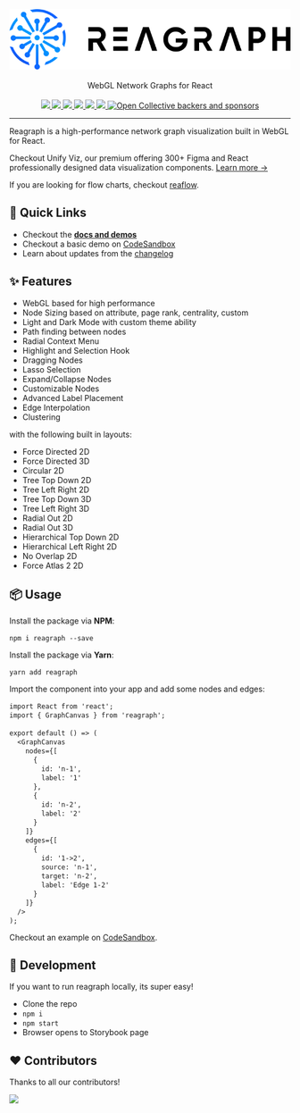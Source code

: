 <div align="center">
  <img width="650" src="docs/assets/logo-light.png">
  <br />
  <br />
  WebGL Network Graphs for React
  <br /><br />
  <a href="https://github.com/reaviz/reagraph/workflows/build/" target="_blank">
    <img src="https://github.com/reaviz/reagraph/workflows/build/badge.svg?branch=master" />
  </a>
  <a href="https://npm.im/reagraph" target="_blank">
    <img src="https://img.shields.io/npm/v/reagraph.svg" />
  </a>
  <a href="https://npm.im/reagraph" target="_blank">
    <img src="https://badgen.net/npm/dw/reagraph" />
  </a>
  <a href="https://github.com/reaviz/reagraph/blob/master/LICENSE" target="_blank">
    <img src="https://badgen.now.sh/badge/license/apache2" />
  </a>
  <a href="https://bundlephobia.com/result?p=reagraph" target="_blank">
    <img src="https://badgen.net/bundlephobia/minzip/reagraph">
  </a>
  <a href="https://discord.gg/tt8wGExq35" target="_blank">
    <img src="https://img.shields.io/discord/773948315037073409?label=discord">
  </a>
  <a href="https://opencollective.com/reaviz" target="_blank">
    <img alt="Open Collective backers and sponsors" src="https://img.shields.io/opencollective/all/reaviz?label=backers">
  </a>
</div>

---

Reagraph is a high-performance network graph visualization built in WebGL for React.

Checkout Unify Viz, our premium offering 300+ Figma and React professionally designed data visualization components. [Learn more →](https://unifyviz.com)

If you are looking for flow charts, checkout [reaflow](https://reaflow.dev).

## 🚀 Quick Links

- Checkout the [**docs and demos**](https://reagraph.dev)
- Checkout a basic demo on [CodeSandbox](https://codesandbox.io/s/reagraph-example-mwh96q)
- Learn about updates from the [changelog](CHANGELOG.md)

## ✨ Features
- WebGL based for high performance
- Node Sizing based on attribute, page rank, centrality, custom
- Light and Dark Mode with custom theme ability
- Path finding between nodes
- Radial Context Menu
- Highlight and Selection Hook
- Dragging Nodes
- Lasso Selection
- Expand/Collapse Nodes
- Customizable Nodes
- Advanced Label Placement
- Edge Interpolation
- Clustering

with the following built in layouts:

- Force Directed 2D
- Force Directed 3D
- Circular 2D
- Tree Top Down 2D
- Tree Left Right 2D
- Tree Top Down 3D
- Tree Left Right 3D
- Radial Out 2D
- Radial Out 3D
- Hierarchical Top Down 2D
- Hierarchical Left Right 2D
- No Overlap 2D
- Force Atlas 2 2D

## 📦 Usage

Install the package via **NPM**:

```
npm i reagraph --save
```

Install the package via **Yarn**:

```
yarn add reagraph
```

Import the component into your app and add some nodes and edges:

```tsx
import React from 'react';
import { GraphCanvas } from 'reagraph';

export default () => (
  <GraphCanvas
    nodes={[
      {
        id: 'n-1',
        label: '1'
      },
      {
        id: 'n-2',
        label: '2'
      }
    ]}
    edges={[
      {
        id: '1->2',
        source: 'n-1',
        target: 'n-2',
        label: 'Edge 1-2'
      }
    ]}
  />
);
```

Checkout an example on [CodeSandbox](https://codesandbox.io/s/reagraph-example-mwh96q).

## 🔭 Development

If you want to run reagraph locally, its super easy!

- Clone the repo
- `npm i`
- `npm start`
- Browser opens to Storybook page

## ❤️ Contributors

Thanks to all our contributors!

<a href="https://github.com/reaviz/reaviz/graphs/contributors"><img src="https://opencollective.com/reaviz/contributors.svg?width=890" /></a>
